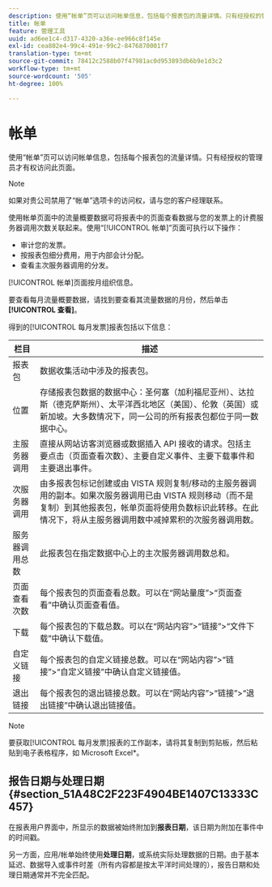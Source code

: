 ```yaml
---
description: 使用“帐单”页可以访问帐单信息，包括每个报表包的流量详情。只有经授权的管理员才有权访问此页面。
title: 帐单
feature: 管理工具
uuid: ad6ee1c4-d317-4320-a36e-ee966c8f145e
exl-id: cea802e4-99c4-491e-99c2-8476870001f7
translation-type: tm+mt
source-git-commit: 78412c2588b07f47981ac0d953893db6b9e1d3c2
workflow-type: tm+mt
source-wordcount: '505'
ht-degree: 100%

---
```


# 帐单

使用“帐单”页可以访问帐单信息，包括每个报表包的流量详情。只有经授权的管理员才有权访问此页面。

>[!NOTE]
>
>如果对贵公司禁用了“帐单”选项卡的访问权，请与您的客户经理联系。

使用帐单页面中的流量概要数据可将报表中的页面查看数据与您的发票上的计费服务器调用次数关联起来。使用“[!UICONTROL 帐单]”页面可执行以下操作：

* 审计您的发票。
* 按报表包细分费用，用于内部会计分配。
* 查看主次服务器调用的分发。

[!UICONTROL 帐单]页面按月组织信息。

要查看每月流量概要数据，请找到要查看其流量数据的月份，然后单击&#x200B;**[!UICONTROL 查看]**。

得到的[!UICONTROL 每月发票]报表包括以下信息：

| 栏目 | 描述 |
|--- |--- |
| 报表包 | 数据收集活动中涉及的报表包。 |
| 位置 | 存储报表包数据的数据中心：圣何塞（加利福尼亚州）、达拉斯（德克萨斯州）、太平洋西北地区（美国）、伦敦（英国）或新加坡。大多数情况下，同一公司的所有报表包都位于同一数据中心。 |
| 主服务器调用 | 直接从网站访客浏览器或数据插入 API 接收的请求。包括主要点击（页面查看次数）、主要自定义事件、主要下载事件和主要退出事件。 |
| 次服务器调用 | 由多报表包标记创建或由 VISTA 规则复制/移动的主服务器调用的副本。如果次服务器调用已由 VISTA 规则移动（而不是复制）到其他报表包，帐单页面将使用负数标识此转移。在此情况下，将从主服务器调用数中减掉累积的次服务器调用数。 |
| 服务器调用总数 | 此报表包在指定数据中心上的主次服务器调用数总和。 |
| 页面查看次数 | 每个报表包的页面查看总数。可以在“网站量度”>“页面查看”中确认页面查看值。 |
| 下载 | 每个报表包的下载总数。可以在“网站内容”>“链接”>“文件下载”中确认下载值。 |
| 自定义链接 | 每个报表包的自定义链接总数。可以在“网站内容”>“链接”>“自定义链接”中确认自定义链接值。 |
| 退出链接 | 每个报表包的退出链接总数。可以在“网站内容”>“链接”>“退出链接”中确认退出链接值。 |

>[!NOTE]
>
>要获取[!UICONTROL 每月发票]报表的工作副本，请将其复制到剪贴板，然后粘贴到电子表格程序，如 Microsoft Excel*。

## 报告日期与处理日期 {#section_51A48C2F223F4904BE1407C13333C457}

在报表用户界面中，所显示的数据被始终附加到&#x200B;**报表日期**，该日期为附加在事件中的时间戳。

另一方面，应用/帐单始终使用&#x200B;**处理日期**，或系统实际处理数据的日期。由于基本延迟、数据导入或事件时差（所有内容都是按太平洋时间处理的），报告日期和处理日期通常并不完全匹配。
